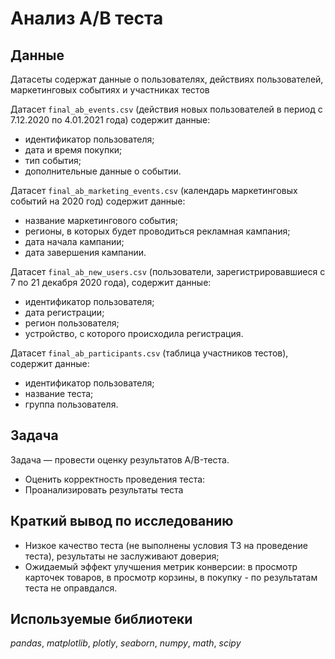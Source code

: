 # Анализ А/В теста

## Данные

Датасеты содержат данные о пользователях, действиях пользователей, маркетинговых событиях и участниках тестов

Датасет `final_ab_events.csv` (действия новых пользователей в период с 7.12.2020 по 4.01.2021 года) содержит данные:
- идентификатор пользователя;
- дата и время покупки;
- тип события;
- дополнительные данные о событии.

Датасет `final_ab_marketing_events.csv` (календарь маркетинговых событий на 2020 год) содержит данные:
- название маркетингового события;
- регионы, в которых будет проводиться рекламная кампания;
- дата начала кампании;
- дата завершения кампании.

Датасет `final_ab_new_users.csv` (пользователи, зарегистрировавшиеся с 7 по 21 декабря 2020 года), содержит данные:

- идентификатор пользователя;
- дата регистрации;
- регион пользователя;
- устройство, с которого происходила регистрация.

Датасет `final_ab_participants.csv` (таблица участников тестов), содержит данные:

- идентификатор пользователя;
- название теста;
- группа пользователя.

## Задача

Задача — провести оценку результатов A/B-теста.

- Оценить корректность проведения теста:
- Проанализировать результаты теста

## Краткий вывод по исследованию

- Низкое качество теста (не выполнены условия ТЗ на проведение теста), результаты не заслуживают доверия;
- Ожидаемый эффект улучшения метрик конверсии: в просмотр карточек товаров, в просмотр корзины, в покупку - по результатам теста не оправдался.

## Используемые библиотеки
*pandas*, *matplotlib*, *plotly*, *seaborn*, *numpy*, *math*, *scipy*
